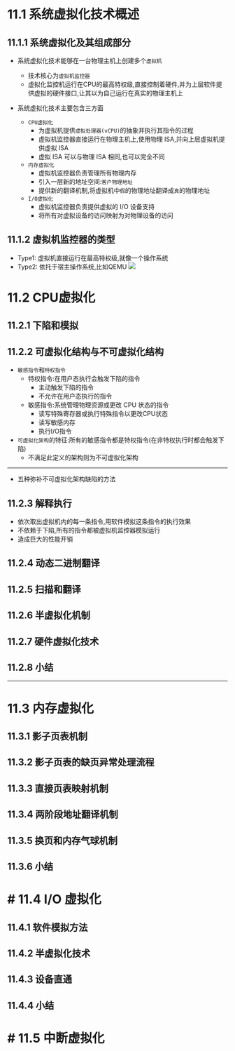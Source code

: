 # 11.1 系统虚拟化技术概述

## 11.1.1 系统虚拟化及其组成部分
- 系统虚拟化技术能够在一台物理主机上创建多个`虚拟机`
  - 技术核心为`虚拟机监控器`
  - 虚拟化监控机运行在CPU的最高特权级,直接控制着硬件,并为上层软件提供虚拟的硬件接口,让其以为自己运行在真实的物理主机上

- 系统虚拟化技术主要包含三方面
  - `CPU虚拟化`
    - 为虚拟机提供`虚拟处理器(vCPU)`的抽象并执行其指令的过程
    - 虚拟机监控器直接运行在物理主机上,使用物理 ISA,并向上层虚拟机提供虚拟 ISA
    - 虚拟 ISA 可以与物理 ISA 相同,也可以完全不同
  - `内存虚拟化`
    - 虚拟机监控器负责管理所有物理内存
    - 引入一层新的地址空间:`客户物理地址`
    - 提供新的翻译机制,将虚拟机中`假`的物理地址翻译成`真`的物理地址
  - `I/O虚拟化`
    - 虚拟机监控器负责提供虚拟的 I/O 设备支持
    - 将所有对虚拟设备的访问映射为对物理设备的访问

## 11.1.2 虚拟机监控器的类型
- Type1: 虚拟机直接运行在最高特权级,就像一个操作系统
- Type2: 依托于宿主操作系统,比如QEMU
![](https://i.imgur.com/AT5zKyM.png)

# 11.2 CPU虚拟化
## 11.2.1 下陷和模拟

## 11.2.2 可虚拟化结构与不可虚拟化结构
- `敏感指令`和`特权指令`
  - 特权指令:在用户态执行会触发下陷的指令
    - 主动触发下陷的指令
    - 不允许在用户态执行的指令
  - 敏感指令:系统管理物理资源或更改 CPU 状态的指令
    - 读写特殊寄存器或执行特殊指令以更改CPU状态
    - 读写敏感内存
    - 执行I/O指令
- `可虚拟化架构`的特征:所有的敏感指令都是特权指令(在非特权执行时都会触发下陷)
  - 不满足此定义的架构则为不可虚拟化架构

-------
- 五种弥补不可虚拟化架构缺陷的方法
## 11.2.3 解释执行
- 依次取出虚拟机内的每一条指令,用软件模拟这条指令的执行效果
- 不依赖于下陷,所有的指令都被虚拟机监控器模拟运行
- 造成巨大的性能开销

## 11.2.4 动态二进制翻译



## 11.2.5 扫描和翻译

## 11.2.6 半虚拟化机制

## 11.2.7 硬件虚拟化技术

## 11.2.8 小结
---
# 11.3 内存虚拟化

## 11.3.1 影子页表机制

## 11.3.2 影子页表的缺页异常处理流程

## 11.3.3 直接页表映射机制

## 11.3.4 两阶段地址翻译机制

## 11.3.5 换页和内存气球机制

## 11.3.6 小结

# # 11.4 I/O 虚拟化

## 11.4.1 软件模拟方法

## 11.4.2 半虚拟化技术

## 11.4.3 设备直通

## 11.4.4 小结

# # 11.5 中断虚拟化
